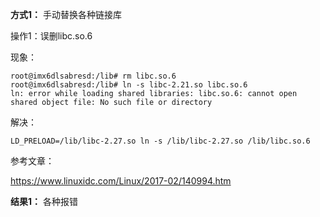 **方式1：** 手动替换各种链接库

操作1：误删libc.so.6

现象：

```shell
root@imx6dlsabresd:/lib# rm libc.so.6 
root@imx6dlsabresd:/lib# ln -s libc-2.21.so libc.so.6
ln: error while loading shared libraries: libc.so.6: cannot open shared object file: No such file or directory
```

解决：

```shell
LD_PRELOAD=/lib/libc-2.27.so ln -s /lib/libc-2.27.so /lib/libc.so.6
```

参考文章：

https://www.linuxidc.com/Linux/2017-02/140994.htm



**结果1：** 各种报错



